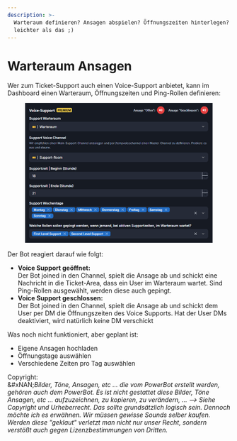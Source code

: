 ```yaml
---
description: >-
  Warteraum definieren? Ansagen abspielen? Öffnungszeiten hinterlegen? Nichts
  leichter als das ;)
---
```


# Warteraum Ansagen

Wer zum Ticket-Support auch einen Voice-Support anbietet, kann im Dashboard einen Warteraum, Öffnungszeiten und Ping-Rollen definieren:

<div data-full-width="true"><figure><img src="../../.gitbook/assets/chrome_aYy3Jl7mWP.png" alt=""><figcaption></figcaption></figure></div>

Der Bot reagiert darauf wie folgt:

* **Voice Support geöffnet:**\
  Der Bot joined in den Channel, spielt die Ansage ab und schickt eine Nachricht in die Ticket-Area, dass ein User im Warteraum wartet. Sind Ping-Rollen ausgewählt, werden diese auch gepingt.
* **Voice Support geschlossen:**\
  Der Bot joined in den Channel, spielt die Ansage ab und schickt dem User per DM die Öffnungszeiten des Voice Supports. Hat der User DMs deaktiviert, wird natürlich keine DM verschickt

Was noch nicht funktioniert, aber geplant ist:

* Eigene Ansagen hochladen
* Öffnungstage auswählen
* Verschiedene Zeiten pro Tag auswählen

Copyright:\
&#xNAN;_&#x42;ilder, Töne, Ansagen, etc ... die vom PowerBot erstellt werden, gehören auch dem PowerBot. Es ist nicht gestattet diese Bilder, Töne Ansagen, etc ... aufzuzeichnen, zu kopieren, zu verändern, ... --> Siehe Copyright und Urheberrecht. Das sollte grundsätzlich logisch sein. Dennoch möchte ich es erwähnen. Wir müssen gewisse Sounds selber kaufen. Werden diese "geklaut" verletzt man nicht nur unser Recht, sondern verstößt auch gegen Lizenzbestimmungen von Dritten._
